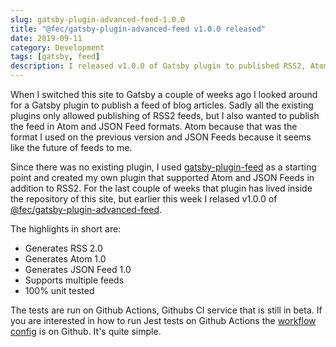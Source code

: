 ```yaml
---
slug: gatsby-plugin-advanced-feed-1.0.0
title: "@fec/gatsby-plugin-advanced-feed v1.0.0 released"
date: 2019-09-11
category: Development
tags: [gatsby, feed]
description: I released v1.0.0 of Gatsby plugin to published RSS2, Atom and JSON feeds
---
```


When I switched this site to Gatsby a couple of weeks ago I looked around for a Gatsby plugin to publish a feed of blog articles. Sadly all the existing plugins only allowed publishing of RSS2 feeds, but I also wanted to publish the feed in Atom and JSON Feed formats. Atom because that was the format I used on the previous version and JSON Feeds because it seems like the future of feeds to me.

Since there was no existing plugin, I used [gatsby-plugin-feed](https://github.com/gatsbyjs/gatsby/tree/master/packages/gatsby-plugin-feed) as a starting point and created my own plugin that supported Atom and JSON Feeds in addition to RSS2. For the last couple of weeks that plugin has lived inside the repository of this site, but earlier this week I relased v1.0.0 of [@fec/gatsby-plugin-advanced-feed](https://github.com/florianeckerstorfer/gatsby-plugin-advanced-feed).

The highlights in short are:

- Generates RSS 2.0
- Generates Atom 1.0
- Generates JSON Feed 1.0
- Supports multiple feeds
- 100% unit tested

The tests are run on Github Actions, Githubs CI service that is still in beta. If you are interested in how to run Jest tests on Github Actions the [workflow config](https://github.com/florianeckerstorfer/gatsby-plugin-advanced-feed/blob/master/.github/workflows/tests.yml) is on Github. It's quite simple.
